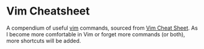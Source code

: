 # Vim Cheatsheet
A compendium of useful [vim](https://github.com/vim/vim) commands, sourced from [Vim Cheat Sheet](https://vim.rtorr.com/). As I become more comfortable in Vim or forget more commands (or both), more shortcuts will be added.

